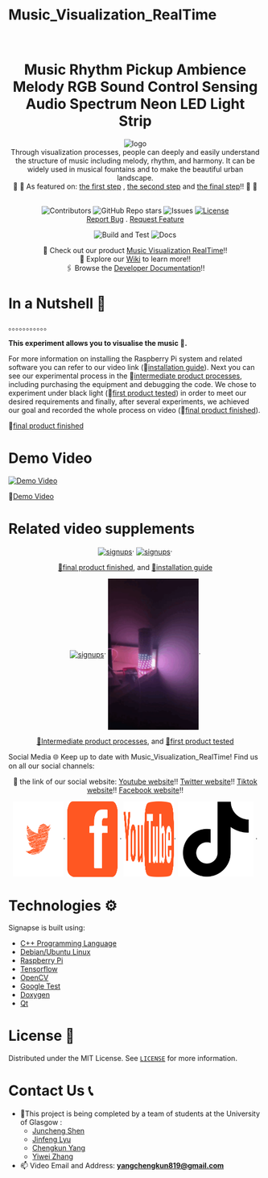# Music_Visualization_RealTime



<!-- PROJECT LOGO -->
<br />
<div align="center">
   <h1 align="center">Music Rhythm Pickup Ambience Melody RGB Sound Control Sensing Audio Spectrum Neon LED Light Strip</h1>
 <img src="https://github.com/ShenJuncheng/Music_Visualization_RealTime/blob/master/images/logo.gif" alt="logo" width="400" div al ign=center />
 </br>
 Through visualization processes, people can deeply and easily understand the structure of music including melody, rhythm, and harmony. It can be widely used in musical fountains and to make the beautiful urban landscape.
 </br>
 📰 🤩 As featured on: 
    <a href="https://www.youtube.com/watch?v=cDUxdskk_mE"> the first step</a> ,
    <a href="https://www.youtube.com/watch?v=k5yiMBfBp4c"> the second step</a> 
   and <a href="https://www.youtube.com/watch?v=WVSBW5tGGxk"> the final step</a>!! 🤩 📰
 </br>
 </br>

![Contributors](https://img.shields.io/github/contributors/albanjoseph/Signapse?style=for-the-badge)
![GitHub Repo stars](https://img.shields.io/github/stars/albanjoseph/Signapse?style=for-the-badge)
![Issues](https://img.shields.io/github/issues-raw/albanjoseph/Signapse?style=for-the-badge)
[![License](https://img.shields.io/github/license/albanjoseph/Signapse?style=for-the-badge)](https://github.com/ShenJuncheng/Music_Visualization_RealTime/blob/master/LICENSE)
<br />
<a href="https://github.com/ShenJuncheng/Music_Visualization_RealTime/issues">Report Bug</a>
.
<a href="https://github.com/ShenJuncheng/Music_Visualization_RealTime/issues">Request Feature</a>
<br />

![Build and Test](https://github.com/albanjoseph/Signapse/actions/workflows/cmake_build.yml/badge.svg?branch=dev&event=push)
![Docs](https://github.com/albanjoseph/Signapse/actions/workflows/docs.yml/badge.svg)

  <p align="center">
    🎥 Check out our product
    <a href="https://youtube.com/shorts/K81KBM_WK1A?feature=share"> Music Visualization RealTime</a>!!
    <br />
    📜 Explore our 
    <a href="https://github.com/ShenJuncheng/Music_Visualization_RealTime/wiki"> Wiki</a> to learn more!!
    <br />
    🖇️ Browse the 
    <a href="https://testingforforrwhat.github.io/html/annotated.html"> Developer Documentation</a>!! 
  </p>
</p>
</div>
<h3 align="left"></h3>



# In a Nutshell 🎵



。。。。。。。。。。。

**This experiment allows you to visualise the music 🎵.​**

For more information on installing the Raspberry Pi system and related software you can refer to our video link (🔗[installation guide](https://www.youtube.com/watch?v=cDUxdskk_mE)). Next you can see our experimental process in the 🔗[intermediate product processes](https://www.youtube.com/watch?v=k5yiMBfBp4c), including purchasing the equipment and debugging the code. We chose to experiment under black light (🔗[first product tested](https://twitter.com/ilovemandheling/status/1646591982796525580?s=61&t=DiPPDKnMr0ZFpzdojYN8UA)) in order to meet our desired requirements and finally, after several experiments, we achieved our goal and recorded the whole process on video (🔗[final product finished](https://www.youtube.com/watch?v=WVSBW5tGGxk)).

🔗[final product finished](https://www.youtube.com/watch?v=WVSBW5tGGxk)


# Demo Video                                                             
[![Demo Video](https://github.com/ShenJuncheng/Music_Visualization_RealTime/blob/master/images/Demo%20Video%20finished%20.gif)](https://twitter.com/ilovemandheling/status/1647720095160909824)

🔗[Demo Video](https://twitter.com/ilovemandheling/status/1647720095160909824)

# Related video supplements

<p align="center">
<a href="https://www.youtube.com/watch?v=WVSBW5tGGxk" target="blank"><img align="center" src="https://github.com/ShenJuncheng/Music_Visualization_RealTime/blob/master/images/final%20product%20finished.gif" alt="signups" height="150" width="230" /></a>·
<a href="https://www.youtube.com/watch?v=k5yiMBfBp4c" target="blank"><img align="center" src="https://github.com/ShenJuncheng/Music_Visualization_RealTime/blob/master/images/step%20for%20our%20app%20for%20projects%20finished.gif" alt="signups" height="150" width="230" /></a>·
</p>

<p align="center">   
    <a href="https://www.youtube.com/watch?v=WVSBW5tGGxk"> 🔗final product finished</a>,
    and <a href="https://www.youtube.com/watch?v=cDUxdskk_mE"> 🔗installation guide</a>
</p> 
   

<p align="center">
<a href="https://www.youtube.com/watch?v=k5yiMBfBp4c" target="blank"><img align="center" src="https://github.com/ShenJuncheng/Music_Visualization_RealTime/blob/master/images/Process%20notes.gif" alt="signups" height="300" width="180" /></a>·
<a href="https://twitter.com/ilovemandheling/status/1646591982796525580?s=61&t=DiPPDKnMr0ZFpzdojYN8UA" target="blank"><img align="center" src="https://github.com/ShenJuncheng/Music_Visualization_RealTime/blob/master/images/final%20product-4.gif" alt="signups" height="300" width="180" /></a>·
</p>

<p align="center">   
    <a href="https://www.youtube.com/watch?v=k5yiMBfBp4c"> 🔗Intermediate product processes</a>,
    and <a href="https://twitter.com/ilovemandheling/status/1646591982796525580?s=61&t=DiPPDKnMr0ZFpzdojYN8UA"> 🔗first product tested</a>
</p> 



Social Media 🌐
Keep up to date with Music_Visualization_RealTime! Find us on all our social channels:
</br>

<p align="center">
    🔗 the link of our social website:
    <a href="https://www.youtube.com/@chengkunyang-py8ym/featured"> Youtube website</a>!!
    <a href="https://twitter.com/ilovemandheling"> Twitter website</a>!!
    <a href="https://www.tiktok.com/@chengkunyang"> Tiktok website</a>!!
    <a href="https://www.facebook.com/profile.php?id=100091873299953"> Facebook website</a>!!
    <br />





<p align="center">
<a href="https://twitter.com/ilovemandheling" target="blank"><img align="center" src="https://github.com/ShenJuncheng/Music_Visualization_RealTime/blob/master/images/Twitter.svg" alt="signups" height="150" width="100" /></a>·
<a href="https://www.facebook.com/profile.php?id=100091873299953" target="blank"><img align="center" src="https://github.com/ShenJuncheng/Music_Visualization_RealTime/blob/master/images/facebook.svg" alt="signapse" height="150" width="100" /></a> ·
<a href="https://www.youtube.com/@chengkunyang-py8ym/featured" target="blank"><img align="center" src="https://github.com/ShenJuncheng/Music_Visualization_RealTime/blob/master/images/youtube.svg" alt="youtube" height="150" width="100"  /></a>·
<a href="https://www.tiktok.com/@chengkunyang" target="blank"><img align="center" src="https://github.com/ShenJuncheng/Music_Visualization_RealTime/blob/master/images/tiktok.svg" width="150" /></a> ·


</p>

# Technologies ⚙️
Signapse is built using:
- [C++ Programming Language](https://www.cplusplus.com/)
- [Debian/Ubuntu Linux](https://www.linux.org/)
- [Raspberry Pi](https://www.raspberrypi.org)
- [Tensorflow](https://www.tensorflow.org/)
- [OpenCV](https://opencv.org/)
- [Google Test](https://github.com/google/googletest)
- [Doxygen](https://www.doxygen.nl/index.html)
- [Qt](https://www.qt.io/)

<!-- LICENSE -->

# License 📰

Distributed under the MIT License. See [`LICENSE`](https://github.com/ShenJuncheng/Music_Visualization_RealTime/blob/master/LICENSE) for more information.




# Contact Us 📞
- 🔭This project is being completed by a team of students at the University of Glasgow :
    * [Juncheng Shen](https://github.com/ShenJuncheng)
    * [Jinfeng Lyu](https://github.com/Jinfeng-Lyu)
    * [Chengkun Yang](https://github.com/YANGCHENGKUN-designer)
    * [Yiwei Zhang](https://github.com/testingforforrwhat)
- 📫 Video Email and Address: **yangchengkun819@gmail.com**
